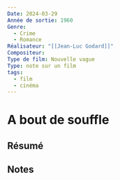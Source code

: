 ```yaml
---
Date: 2024-03-29
Année de sortie: 1960
Genre:
  - Crime
  - Romance
Réalisateur: "[[Jean-Luc Godard]]"
Compositeur: 
Type de film: Nouvelle vague
Type: note sur un film
tags:
  - film
  - cinéma
---
```

# A bout de souffle
## Résumé
## Notes